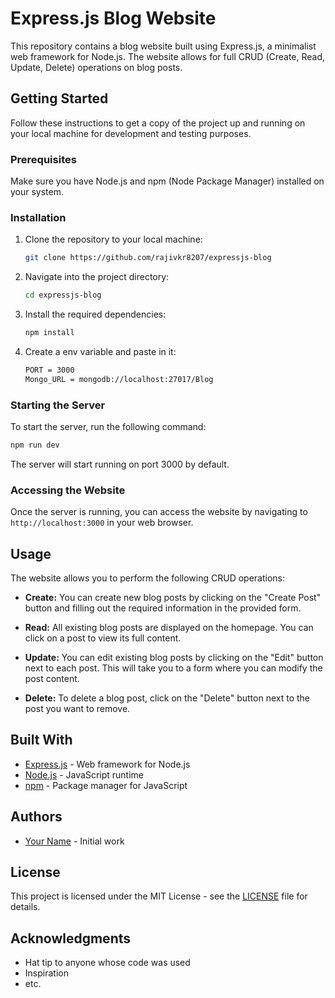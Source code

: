 # Express.js Blog Website

This repository contains a blog website built using Express.js, a minimalist web framework for Node.js. The website allows for full CRUD (Create, Read, Update, Delete) operations on blog posts.

## Getting Started

Follow these instructions to get a copy of the project up and running on your local machine for development and testing purposes.

### Prerequisites

Make sure you have Node.js and npm (Node Package Manager) installed on your system.

### Installation

1. Clone the repository to your local machine:

    ```bash
    git clone https://github.com/rajivkr8207/expressjs-blog
    ```

2. Navigate into the project directory:

    ```bash
    cd expressjs-blog
    ```

3. Install the required dependencies:

    ```bash
    npm install
    ```
4. Create a env variable and paste in it:

    ```bash
    PORT = 3000
    Mongo_URL = mongodb://localhost:27017/Blog
    ```

### Starting the Server

To start the server, run the following command:

```bash
npm run dev
```

The server will start running on port 3000 by default.

### Accessing the Website

Once the server is running, you can access the website by navigating to `http://localhost:3000` in your web browser.

## Usage

The website allows you to perform the following CRUD operations:

- **Create:** You can create new blog posts by clicking on the "Create Post" button and filling out the required information in the provided form.
  
- **Read:** All existing blog posts are displayed on the homepage. You can click on a post to view its full content.

- **Update:** You can edit existing blog posts by clicking on the "Edit" button next to each post. This will take you to a form where you can modify the post content.

- **Delete:** To delete a blog post, click on the "Delete" button next to the post you want to remove.

## Built With

- [Express.js](https://expressjs.com/) - Web framework for Node.js
- [Node.js](https://nodejs.org/) - JavaScript runtime
- [npm](https://www.npmjs.com/) - Package manager for JavaScript

## Authors

- [Your Name](https://github.com/rajivkr8207) - Initial work

## License

This project is licensed under the MIT License - see the [LICENSE](LICENSE) file for details.

## Acknowledgments

- Hat tip to anyone whose code was used
- Inspiration
- etc.